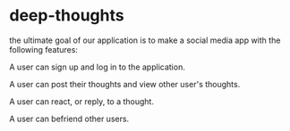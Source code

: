 # deep-thoughts

the ultimate goal of our application is to make a social media app with the following features:

A user can sign up and log in to the application.

A user can post their thoughts and view other user's thoughts.

A user can react, or reply, to a thought.

A user can befriend other users.